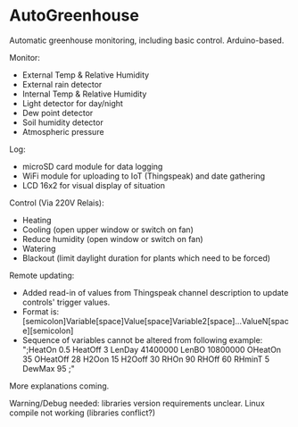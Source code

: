 # AutoGreenhouse

Automatic greenhouse monitoring, including basic control. Arduino-based.

Monitor: 
  - External Temp & Relative Humidity
  - External rain detector
  - Internal Temp & Relative Humidity
  - Light detector for day/night
  - Dew point detector
  - Soil humidity detector
  - Atmospheric pressure
  
Log:
  - microSD card module for data logging
  - WiFi module for uploading to IoT (Thingspeak) and date gathering
  - LCD 16x2 for visual display of situation

Control (Via 220V Relais):
  - Heating
  - Cooling (open upper window or switch on fan)
  - Reduce humidity (open window or switch on fan)
  - Watering 
  - Blackout (limit daylight duration for plants which need to be forced)
  
Remote updating:
  - Added read-in of values from Thingspeak channel description to update controls' trigger values. 
  - Format is: [semicolon]Variable[space]Value[space]Variable2[space]...ValueN[space][semicolon]
  - Sequence of variables cannot be altered from following example:
  ";HeatOn 0.5 HeatOff 3 LenDay 41400000 LenBO 10800000 OHeatOn 35 OHeatOff 28 H2Oon 15 H2Ooff 30 RHOn 90 RHOff 60 RHminT 5 DewMax 95 ;"
  

More explanations coming.

Warning/Debug needed: libraries version requirements unclear. Linux compile not working (libraries conflict?)
